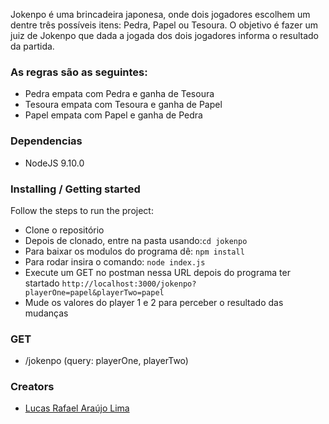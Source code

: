 Jokenpo é uma brincadeira japonesa, onde dois jogadores escolhem um dentre três possíveis itens: Pedra, Papel ou Tesoura. O objetivo é fazer um juiz de Jokenpo que dada a jogada dos dois jogadores informa o resultado da partida.

### As regras são as seguintes:

- Pedra empata com Pedra e ganha de Tesoura
- Tesoura empata com Tesoura e ganha de Papel
- Papel empata com Papel e ganha de Pedra

### Dependencias

- NodeJS 9.10.0

### Installing / Getting started

Follow the steps to run the project:

- Clone o repositório
- Depois de clonado, entre na pasta usando:`cd jokenpo`
- Para baixar os modulos do programa dê: `npm install`
- Para rodar insira o comando: `node index.js`
- Execute um GET no postman nessa URL depois do programa ter startado `http://localhost:3000/jokenpo?playerOne=papel&playerTwo=papel`
- Mude os valores do player 1 e 2 para perceber o resultado das mudanças


### GET
- /jokenpo (query: playerOne, playerTwo)



### Creators
- [Lucas Rafael Araújo Lima](https://github.com/TomiShelbi/)

